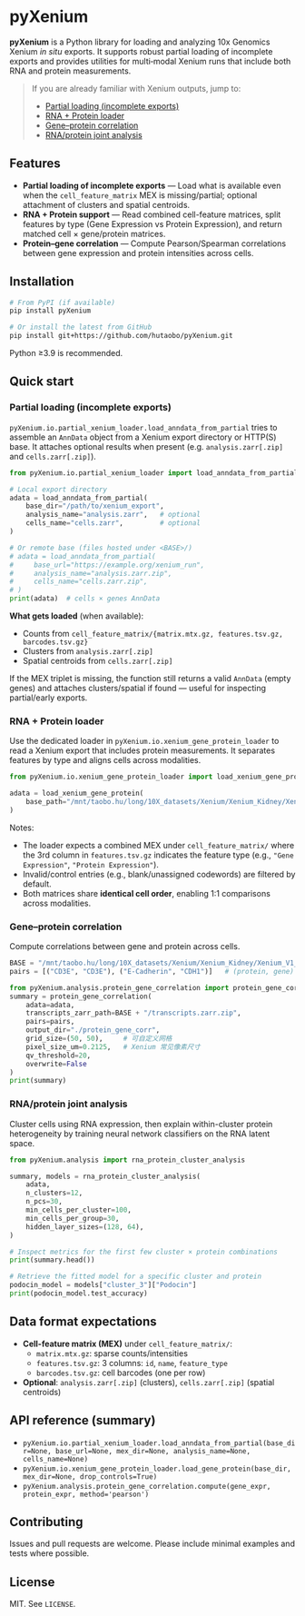 # pyXenium

**pyXenium** is a Python library for loading and analyzing 10x Genomics Xenium *in situ* exports.
It supports robust partial loading of incomplete exports and provides utilities for multi‑modal
Xenium runs that include both RNA and protein measurements.

> If you are already familiar with Xenium outputs, jump to:
> - [Partial loading (incomplete exports)](#partial-loading-incomplete-exports)
> - [RNA + Protein loader](#rna--protein-loader)
> - [Gene–protein correlation](#gene–protein-correlation)
> - [RNA/protein joint analysis](#rnaprotein-joint-analysis)

## Features

- **Partial loading of incomplete exports** — Load what is available even when the
  `cell_feature_matrix` MEX is missing/partial; optional attachment of clusters and spatial centroids.
- **RNA + Protein support** — Read combined cell-feature matrices, split features by type
  (Gene Expression vs Protein Expression), and return matched cell × gene/protein matrices.
- **Protein–gene correlation** — Compute Pearson/Spearman correlations between gene expression
  and protein intensities across cells.

## Installation

```bash
# From PyPI (if available)
pip install pyXenium

# Or install the latest from GitHub
pip install git+https://github.com/hutaobo/pyXenium.git
```

Python ≥3.9 is recommended.

## Quick start

### Partial loading (incomplete exports)

`pyXenium.io.partial_xenium_loader.load_anndata_from_partial` tries to assemble an `AnnData`
object from a Xenium export directory or HTTP(S) base. It attaches optional results when present
(e.g. `analysis.zarr[.zip]` and `cells.zarr[.zip]`).

```python
from pyXenium.io.partial_xenium_loader import load_anndata_from_partial

# Local export directory
adata = load_anndata_from_partial(
    base_dir="/path/to/xenium_export",
    analysis_name="analysis.zarr",   # optional
    cells_name="cells.zarr",         # optional
)

# Or remote base (files hosted under <BASE>/)
# adata = load_anndata_from_partial(
#     base_url="https://example.org/xenium_run",
#     analysis_name="analysis.zarr.zip",
#     cells_name="cells.zarr.zip",
# )
print(adata)  # cells × genes AnnData
```

**What gets loaded** (when available):
- Counts from `cell_feature_matrix/{matrix.mtx.gz, features.tsv.gz, barcodes.tsv.gz}`
- Clusters from `analysis.zarr[.zip]`
- Spatial centroids from `cells.zarr[.zip]`

If the MEX triplet is missing, the function still returns a valid `AnnData` (empty genes)
and attaches clusters/spatial if found — useful for inspecting partial/early exports.

### RNA + Protein loader

Use the dedicated loader in `pyXenium.io.xenium_gene_protein_loader` to read a Xenium export
that includes protein measurements. It separates features by type and aligns cells across modalities.

```python
from pyXenium.io.xenium_gene_protein_loader import load_xenium_gene_protein

adata = load_xenium_gene_protein(
    base_path="/mnt/taobo.hu/long/10X_datasets/Xenium/Xenium_Kidney/Xenium_V1_Human_Kidney_FFPE_Protein"
)
```

Notes:
- The loader expects a combined MEX under `cell_feature_matrix/` where the 3rd column in
  `features.tsv.gz` indicates the feature type (e.g., `"Gene Expression"`, `"Protein Expression"`).
- Invalid/control entries (e.g., blank/unassigned codewords) are filtered by default.
- Both matrices share **identical cell order**, enabling 1:1 comparisons across modalities.

### Gene–protein correlation

Compute correlations between gene and protein across cells.

```python
BASE = "/mnt/taobo.hu/long/10X_datasets/Xenium/Xenium_Kidney/Xenium_V1_Human_Kidney_FFPE_Protein"
pairs = [("CD3E", "CD3E"), ("E-Cadherin", "CDH1")]   # (protein, gene)

from pyXenium.analysis.protein_gene_correlation import protein_gene_correlation
summary = protein_gene_correlation(
    adata=adata,
    transcripts_zarr_path=BASE + "/transcripts.zarr.zip",
    pairs=pairs,
    output_dir="./protein_gene_corr",
    grid_size=(50, 50),     # 可自定义网格
    pixel_size_um=0.2125,   # Xenium 常见像素尺寸
    qv_threshold=20,
    overwrite=False
)
print(summary)
```

### RNA/protein joint analysis

Cluster cells using RNA expression, then explain within-cluster protein
heterogeneity by training neural network classifiers on the RNA latent space.

```python
from pyXenium.analysis import rna_protein_cluster_analysis

summary, models = rna_protein_cluster_analysis(
    adata,
    n_clusters=12,
    n_pcs=30,
    min_cells_per_cluster=100,
    min_cells_per_group=30,
    hidden_layer_sizes=(128, 64),
)

# Inspect metrics for the first few cluster × protein combinations
print(summary.head())

# Retrieve the fitted model for a specific cluster and protein
podocin_model = models["cluster_3"]["Podocin"]
print(podocin_model.test_accuracy)
```

## Data format expectations

- **Cell-feature matrix (MEX)** under `cell_feature_matrix/`:
  - `matrix.mtx.gz`: sparse counts/intensities
  - `features.tsv.gz`: 3 columns: `id`, `name`, `feature_type`
  - `barcodes.tsv.gz`: cell barcodes (one per row)
- **Optional**: `analysis.zarr[.zip]` (clusters), `cells.zarr[.zip]` (spatial centroids)

## API reference (summary)

- `pyXenium.io.partial_xenium_loader.load_anndata_from_partial(base_dir=None, base_url=None, mex_dir=None, analysis_name=None, cells_name=None)`
- `pyXenium.io.xenium_gene_protein_loader.load_gene_protein(base_dir, mex_dir=None, drop_controls=True)`
- `pyXenium.analysis.protein_gene_correlation.compute(gene_expr, protein_expr, method='pearson')`

## Contributing

Issues and pull requests are welcome. Please include minimal examples and tests where possible.

## License

MIT. See `LICENSE`.

